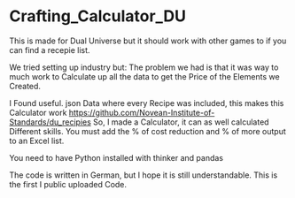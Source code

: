 # Crafting_Calculator_DU

This is made for Dual Universe but it should work with other games to if you can find a recepie list. 

We tried setting up industry but:
The problem we had is that it was way to much work to Calculate up all the data to get the Price of the Elements we Created.

I Found useful. json Data where every Recipe was included, this makes this Calculator work https://github.com/Novean-Institute-of-Standards/du_recipies 
So, I made a Calculator, it can as well calculated Different skills. 
You must add the % of cost reduction and % of more output to an Excel list.


You need to have Python installed with thinker and pandas

The code is written in German, but I hope it is still understandable.
This is the first I public uploaded Code.
